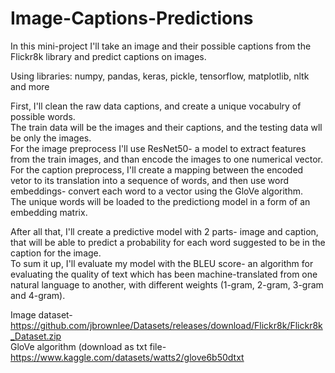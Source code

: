 # Image-Captions-Predictions
In this mini-project I'll take an image and their possible captions from the Flickr8k library and predict captions on images.

Using libraries: numpy, pandas, keras, pickle, tensorflow, matplotlib, nltk and more

First, I'll clean the raw data captions, and create a unique vocabulry of possible words. <br>
The train data will be the images and their captions, and the testing data wll be only the images. <br>
For the image preprocess I'll use ResNet50- a model to extract features from the train images, and than encode the images to one numerical vector.<br>
For the caption preprocess, I'll create a mapping between the encoded vetor to its translation into a sequence of words, and then use word embeddings- convert each word to a vector using the GloVe algorithm.<br>
The unique words will be loaded to the predictiong model in a form of an embedding matrix.

After all that, I'll create a predictive model with 2 parts- image and caption, that will be able to predict a probability for each word suggested to be in the caption for the image. <br>
To sum it up, I'll evaluate my model with the BLEU score- an algorithm for evaluating the quality of text which has been machine-translated from one natural language to another, with different weights (1-gram, 2-gram, 3-gram and 4-gram). <br>

Image dataset- https://github.com/jbrownlee/Datasets/releases/download/Flickr8k/Flickr8k_Dataset.zip <br>
GloVe algorithm (download as txt file- https://www.kaggle.com/datasets/watts2/glove6b50dtxt
